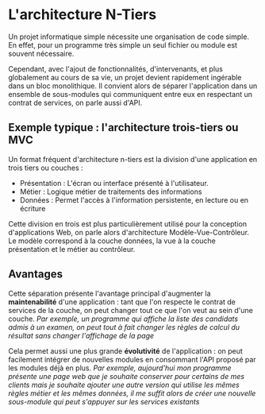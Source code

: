 # L'architecture N-Tiers

Un projet informatique simple nécessite une organisation de code simple. En effet, pour un programme très simple un seul fichier ou module est souvent nécessaire. 

Cependant, avec l'ajout de fonctionnalités, d'intervenants, et plus globalement au cours de sa vie, un projet devient rapidement ingérable dans un bloc monolithique. 
Il convient alors de séparer l'application dans un ensemble de sous-modules qui communiquent entre eux en respectant un contrat de services, on parle aussi d'API.

## Exemple typique : l'architecture trois-tiers ou MVC

Un format fréquent d'architecture n-tiers est la division d'une application en trois tiers ou couches :

* Présentation : L'écran ou interface présenté à l'utilisateur.
* Métier : Logique métier de traitements des informations
* Données : Permet l'accès à l'information persistente, en lecture ou en écriture

Cette division en trois est plus particulièrement utilisé pour la conception d'applications Web, on parle alors d'architecture Modèle-Vue-Contrôleur.
Le modèle correspond à la couche données, la vue à la couche présentation et le métier au contrôleur.

## Avantages

Cette séparation présente l'avantage principal d'augmenter la **maintenabilité** d'une application : 
tant que l'on respecte le contrat de services de la couche, on peut changer tout ce que l'on veut au sein d'une couche. 
*Par exemple, un programme qui affiche la liste des candidats admis à un examen, 
on peut tout à fait changer les règles de calcul du résultat sans changer l'affichage de la page*

Cela permet aussi une plus grande **évolutivité** de l'application : on peut facilement intégrer de nouvelles modules en consommant l'API proposé par les modules déjà en plus. *Par exemple, aujourd'hui mon programme présente une page web que je souhaite conserver pour certains de mes clients mais je souhaite ajouter une autre version qui utilise les mêmes règles métier et les mêmes données, il me suffit alors de créer une nouvelle sous-module qui peut s'appuyer sur les services existants*

